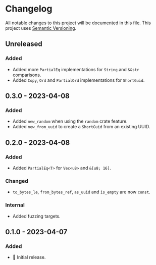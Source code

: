 # Changelog

All notable changes to this project will be documented in this file.
This project uses [Semantic Versioning](https://semver.org/spec/v2.0.0.html).

## Unreleased

### Added

- Added more `PartialEq` implementations for `String` and `&&str` comparisons.
- Added `Copy`, `Ord` and `PartialOrd` implementations for `ShortGuid`.

## 0.3.0 - 2023-04-08

### Added

- Added `new_random` when using the `random` crate feature.
- Added `new_from_uuid` to create a `ShortGuid` from an existing UUID.

## 0.2.0 - 2023-04-08

### Added

- Added `PartialEq<T>` for `Vec<u8>` and `&[u8; 16]`. 

### Changed

- `to_bytes_le`, `from_bytes_ref`, `as_uuid` and `is_empty` are now `const`.

### Internal

- Added fuzzing targets.

## 0.1.0 - 2023-04-07

### Added

- 🎉 Initial release.
